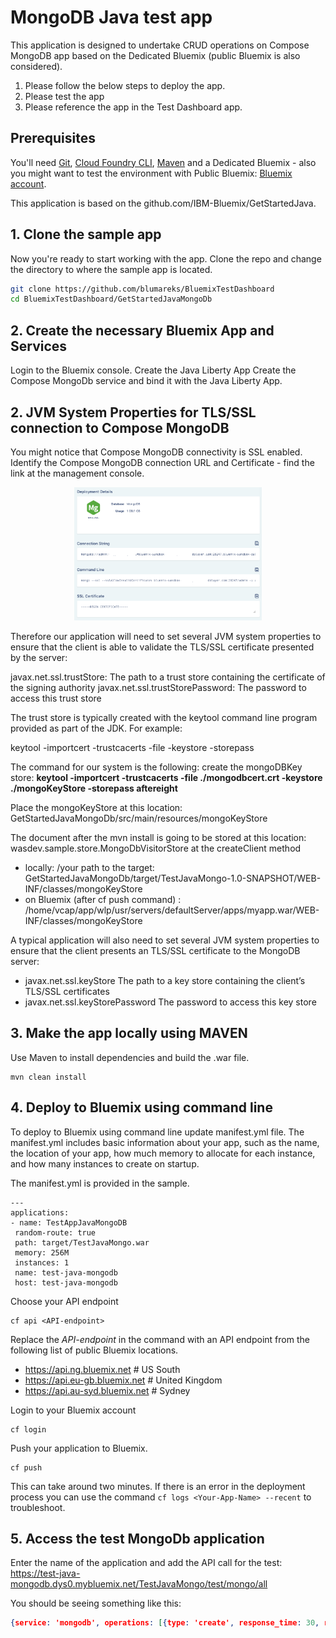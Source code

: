 # MongoDB Java test app
This application is designed to undertake CRUD operations on Compose MongoDB app based on the Dedicated Bluemix (public Bluemix is also considered).

1. Please follow the below steps to deploy the app.
2. Please test the app
3. Please reference the app in the Test Dashboard app.

## Prerequisites

You'll need [Git](https://git-scm.com/downloads), [Cloud Foundry CLI](https://github.com/cloudfoundry/cli#downloads), [Maven](https://maven.apache.org/download.cgi) and a Dedicated Bluemix - also you might want to test the environment with Public Bluemix: [Bluemix account](https://console.ng.bluemix.net/registration/).

This application is based on the github.com/IBM-Bluemix/GetStartedJava.

## 1. Clone the sample app

Now you're ready to start working with the app. Clone the repo and change the directory to where the sample app is located.
  ```bash
  git clone https://github.com/blumareks/BluemixTestDashboard
  cd BluemixTestDashboard/GetStartedJavaMongoDb
  ```

## 2. Create the necessary Bluemix App and Services
Login to the Bluemix console.
Create the Java Liberty App
Create the Compose MongoDb service and bind it with the Java Liberty App. 

## 2. JVM System Properties for TLS/SSL connection to Compose MongoDB
You might notice that Compose MongoDB connectivity is SSL enabled.
Identify the Compose MongoDB connection URL and Certificate - find the link at the management console.

<p align="center">
  <kbd>
    <img src="docs/mongo_mngmnt.png" width="300" style="1px solid">
  </kbd>
</p>

Therefore our application will need to set several JVM system properties to ensure that the client is able to validate the TLS/SSL certificate presented by the server:

javax.net.ssl.trustStore: The path to a trust store containing the certificate of the signing authority
javax.net.ssl.trustStorePassword: The password to access this trust store

The trust store is typically created with the keytool command line program provided as part of the JDK. For example:

keytool -importcert -trustcacerts -file <path to certificate authority file>
            -keystore <path to trust store> -storepass <password>
            
The command for our system is the following:
create the mongoDBKey store: 
**keytool -importcert -trustcacerts -file ./mongodbcert.crt -keystore ./mongoKeyStore -storepass aftereight**
 
 Place the mongoKeyStore at this location: GetStartedJavaMongoDb/src/main/resources/mongoKeyStore
 
 The document after the mvn install is going to be stored at this location: 
 wasdev.sample.store.MongoDbVisitorStore at the createClient method
 
 - locally: /your path to the target: GetStartedJavaMongoDb/target/TestJavaMongo-1.0-SNAPSHOT/WEB-INF/classes/mongoKeyStore
 - on Bluemix (after cf push command) : /home/vcap/app/wlp/usr/servers/defaultServer/apps/myapp.war/WEB-INF/classes/mongoKeyStore
             
A typical application will also need to set several JVM system properties to ensure that the client presents an TLS/SSL certificate to the MongoDB server:

- javax.net.ssl.keyStore The path to a key store containing the client’s TLS/SSL certificates
- javax.net.ssl.keyStorePassword The password to access this key store

## 3. Make the app locally using MAVEN

Use Maven to install dependencies and build the .war file.

  ```
  mvn clean install
  ```

## 4. Deploy to Bluemix using command line

To deploy to Bluemix using command line update manifest.yml file. 
The manifest.yml includes basic information about your app, such as the name, the location of your app, how much memory to allocate for each instance, and how many instances to create on startup. 

The manifest.yml is provided in the sample.

  ```
  ---
applications:
 - name: TestAppJavaMongoDB	
   random-route: true
   path: target/TestJavaMongo.war
   memory: 256M
   instances: 1
   name: test-java-mongodb
   host: test-java-mongodb
  ```

Choose your API endpoint
   ```
   cf api <API-endpoint>
   ```

Replace the *API-endpoint* in the command with an API endpoint from the following list of public Bluemix locations.
* https://api.ng.bluemix.net # US South
* https://api.eu-gb.bluemix.net # United Kingdom
* https://api.au-syd.bluemix.net # Sydney

Login to your Bluemix account
  ```
  cf login
  ```

Push your application to Bluemix.
  ```
  cf push
  ```

This can take around two minutes. If there is an error in the deployment process you can use the command `cf logs <Your-App-Name> --recent` to troubleshoot.

## 5. Access the test MongoDb application
Enter the name of the application and add the API call for the test:
https://test-java-mongodb.dys0.mybluemix.net/TestJavaMongo/test/mongo/all

You should be seeing something like this:
```json
{service: 'mongodb', operations: [{type: 'create', response_time: 30, response_code: 200, desc: {'visitor id': '594ddeee34a639002645674d'}},{type: 'read', response_time: 25, response_code: 200, desc: {'visitor id': '594ddeee34a639002645674d'}},{type: 'update', response_time: 49, response_code: 200, desc: {'visitor id': '594ddeee34a639002645674d'}},{type: 'delete', response_time: 28, response_code: 200, desc: { 'deleted visitor id': '594ddeee34a639002645674d'}}], response_code: 200, desc:'operations implemented CRUD/CRUD'}
```